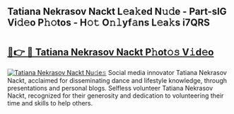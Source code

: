 ## Tatiana Nekrasov Nackt L𝚎a𝚔ed N𝚞𝚍e - Part-slG Vi𝚍𝚎o P𝚑𝚘tos - H𝚘𝚝 O𝚗𝚕yf𝚊ns L𝚎a𝚔s i7QRS

# <h2><a href="http://kfconwj.oniu.top/?m=Tatiana+Nekrasov+Nackt">🔗👉 🔴 Tatiana Nekrasov Nackt P𝚑ot𝚘𝚜 V𝚒d𝚎o</a></h2>

[![Tatiana Nekrasov Nackt Nu𝚍e𝚜](https://i.imgur.com/0qMVB7G.gif)](http://kfconwj.oniu.top/?m=Tatiana+Nekrasov+Nackt)
Social media innovator Tatiana Nekrasov Nackt, acclaimed for disseminating dance and lifestyle knowledge, through presentations and personal blogs. Selfless volunteer Tatiana Nekrasov Nackt, recognized for their generosity and dedication to volunteering their time and skills to help others.  
